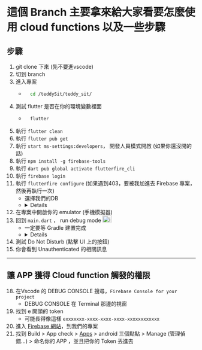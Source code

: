 # 這個 Branch 主要拿來給大家看要怎麼使用 cloud functions 以及一些步驟

## 步驟
  1. git clone 下來 (先不要進vscode)
  2. 切到 branch
  3. 進入專案
      - ```bash
          cd /teddySit/teddy_sit/
  5. 測試 flutter 是否在你的環境變數裡面
      - ```bash
          flutter
  7. 執行 `flutter clean`
  8. 執行 `flutter pub get`
  9. 執行 `start ms-settings:developers`， 開發人員模式開啟 (如果你還沒開的話)
  10. 執行 `npm install -g firebase-tools`
  11. 執行 `dart pub global activate flutterfire_cli`
  12. 執行 `firebase login`
  13. 執行 `flutterfire configure` (如果遇到403，要被我加進去 Firebase 專案，然後再執行一次)
      - 選擇我們的DB
      - <details><img width="519" height="59" alt="image" src="https://github.com/user-attachments/assets/83920fc2-cf9b-4940-b0f9-27142d2e048c" /></details>
  14. 在專案中開啟你的 emulator (手機模擬器)
  15. 回到 `main.dart` ， run debug mode <img width="25" height="18" alt="image" src="https://github.com/user-attachments/assets/6c4618a5-adab-4d69-8231-79e2cab1ed7c" />
      - 一定要等 Gradle 建置完成
      - <details><img width="308" height="38" alt="image" src="https://github.com/user-attachments/assets/7479fb23-e7d4-4ca8-b011-e490c4dba8ed" /></details>
  16. 測試 Do Not Disturb (點擊 UI 上的按鈕)
  17. 你會看到 Unauthenticated 的相關訊息
----
## 讓 APP 獲得 Cloud function 觸發的權限
  18. 在Vscode 的 DEBUG CONSOLE 搜尋，`Firebase Console for your project`
      - DEBUG CONSOLE 在 Terminal 那邊的視窗
  19. 找到 e 開頭的 token
      - 可能長得像這樣 `exxxxxxx-xxxx-xxxx-xxxx-xxxxxxxxxxxx`
  20. 進入 [Firebase 網站](https://console.firebase.google.com/u/0/project/teddysitdb/appcheck/products)，到我們的專案
  21. 找到 Build > App check > [Apps](https://console.firebase.google.com/u/0/project/teddysitdb/appcheck/apps) > android 三個點點 > Manage (管理偵錯...) > 命名你的 APP ，並且把你的 Token 丟進去
